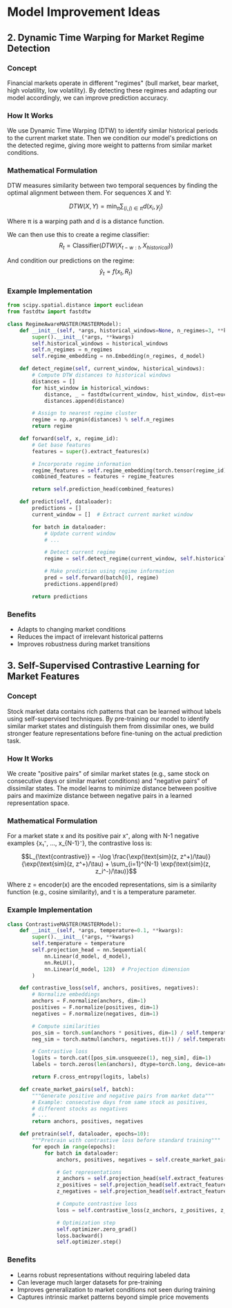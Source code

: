 # Model Improvement Ideas

## 2. Dynamic Time Warping for Market Regime Detection

### Concept

Financial markets operate in different "regimes" (bull market, bear market, high volatility, low volatility). By detecting these regimes and adapting our model accordingly, we can improve prediction accuracy.

### How It Works

We use Dynamic Time Warping (DTW) to identify similar historical periods to the current market state. Then we condition our model's predictions on the detected regime, giving more weight to patterns from similar market conditions.

### Mathematical Formulation

DTW measures similarity between two temporal sequences by finding the optimal alignment between them. For sequences X and Y:

$$DTW(X, Y) = \min_{\pi} \sum_{(i,j) \in \pi} d(x_i, y_j)$$

Where π is a warping path and d is a distance function.

We can then use this to create a regime classifier:
$$R_t = \text{Classifier}(DTW(X_{t-w:t}, X_{historical}))$$

And condition our predictions on the regime:
$$\hat{y}_t = f(x_t, R_t)$$

### Example Implementation

```python
from scipy.spatial.distance import euclidean
from fastdtw import fastdtw

class RegimeAwareMASTER(MASTERModel):
    def __init__(self, *args, historical_windows=None, n_regimes=3, **kwargs):
        super().__init__(*args, **kwargs)
        self.historical_windows = historical_windows
        self.n_regimes = n_regimes
        self.regime_embedding = nn.Embedding(n_regimes, d_model)

    def detect_regime(self, current_window, historical_windows):
        # Compute DTW distances to historical windows
        distances = []
        for hist_window in historical_windows:
            distance, _ = fastdtw(current_window, hist_window, dist=euclidean)
            distances.append(distance)

        # Assign to nearest regime cluster
        regime = np.argmin(distances) % self.n_regimes
        return regime

    def forward(self, x, regime_id):
        # Get base features
        features = super().extract_features(x)

        # Incorporate regime information
        regime_features = self.regime_embedding(torch.tensor(regime_id))
        combined_features = features + regime_features

        return self.prediction_head(combined_features)

    def predict(self, dataloader):
        predictions = []
        current_window = []  # Extract current market window

        for batch in dataloader:
            # Update current window
            # ...

            # Detect current regime
            regime = self.detect_regime(current_window, self.historical_windows)

            # Make prediction using regime information
            pred = self.forward(batch[0], regime)
            predictions.append(pred)

        return predictions
```

### Benefits

- Adapts to changing market conditions
- Reduces the impact of irrelevant historical patterns
- Improves robustness during market transitions

## 3. Self-Supervised Contrastive Learning for Market Features

### Concept

Stock market data contains rich patterns that can be learned without labels using self-supervised techniques. By pre-training our model to identify similar market states and distinguish them from dissimilar ones, we build stronger feature representations before fine-tuning on the actual prediction task.

### How It Works

We create "positive pairs" of similar market states (e.g., same stock on consecutive days or similar market conditions) and "negative pairs" of dissimilar states. The model learns to minimize distance between positive pairs and maximize distance between negative pairs in a learned representation space.

### Mathematical Formulation

For a market state x and its positive pair x⁺, along with N-1 negative examples {x₁⁻, ..., x\_{N-1}⁻}, the contrastive loss is:

$$L_{\text{contrastive}} = -\log \frac{\exp(\text{sim}(z, z^+)/\tau)}{\exp(\text{sim}(z, z^+)/\tau) + \sum_{i=1}^{N-1} \exp(\text{sim}(z, z_i^-)/\tau)}$$

Where z = encoder(x) are the encoded representations, sim is a similarity function (e.g., cosine similarity), and τ is a temperature parameter.

### Example Implementation

```python
class ContrastiveMASTER(MASTERModel):
    def __init__(self, *args, temperature=0.1, **kwargs):
        super().__init__(*args, **kwargs)
        self.temperature = temperature
        self.projection_head = nn.Sequential(
            nn.Linear(d_model, d_model),
            nn.ReLU(),
            nn.Linear(d_model, 128)  # Projection dimension
        )

    def contrastive_loss(self, anchors, positives, negatives):
        # Normalize embeddings
        anchors = F.normalize(anchors, dim=1)
        positives = F.normalize(positives, dim=1)
        negatives = F.normalize(negatives, dim=1)

        # Compute similarities
        pos_sim = torch.sum(anchors * positives, dim=1) / self.temperature
        neg_sim = torch.matmul(anchors, negatives.t()) / self.temperature

        # Contrastive loss
        logits = torch.cat([pos_sim.unsqueeze(1), neg_sim], dim=1)
        labels = torch.zeros(len(anchors), dtype=torch.long, device=anchors.device)

        return F.cross_entropy(logits, labels)

    def create_market_pairs(self, batch):
        """Generate positive and negative pairs from market data"""
        # Example: consecutive days from same stock as positives,
        # different stocks as negatives
        # ...
        return anchors, positives, negatives

    def pretrain(self, dataloader, epochs=10):
        """Pretrain with contrastive loss before standard training"""
        for epoch in range(epochs):
            for batch in dataloader:
                anchors, positives, negatives = self.create_market_pairs(batch)

                # Get representations
                z_anchors = self.projection_head(self.extract_features(anchors))
                z_positives = self.projection_head(self.extract_features(positives))
                z_negatives = self.projection_head(self.extract_features(negatives))

                # Compute contrastive loss
                loss = self.contrastive_loss(z_anchors, z_positives, z_negatives)

                # Optimization step
                self.optimizer.zero_grad()
                loss.backward()
                self.optimizer.step()
```

### Benefits

- Learns robust representations without requiring labeled data
- Can leverage much larger datasets for pre-training
- Improves generalization to market conditions not seen during training
- Captures intrinsic market patterns beyond simple price movements
